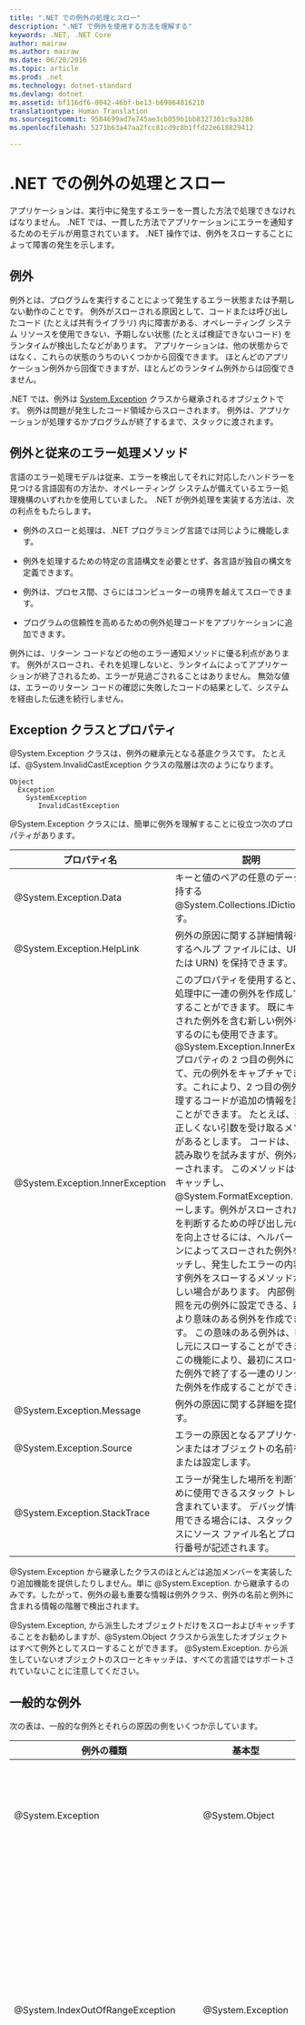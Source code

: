 ```yaml
---
title: ".NET での例外の処理とスロー"
description: ".NET で例外を使用する方法を理解する"
keywords: .NET, .NET Core
author: mairaw
ms.author: mairaw
ms.date: 06/20/2016
ms.topic: article
ms.prod: .net
ms.technology: dotnet-standard
ms.devlang: dotnet
ms.assetid: bf116df6-0042-46bf-be13-b69864816210
translationtype: Human Translation
ms.sourcegitcommit: 9584699ad7e745ae3cb059b1bb8327301c9a3286
ms.openlocfilehash: 5271b63a47aa2fcc81cd9c8b1ffd22e618829412

---
```


# <a name="handling-and-throwing-exceptions-in-net"></a>.NET での例外の処理とスロー

アプリケーションは、実行中に発生するエラーを一貫した方法で処理できなければなりません。 .NET では、一貫した方法でアプリケーションにエラーを通知するためのモデルが用意されています。 .NET 操作では、例外をスローすることによって障害の発生を示します。

## <a name="exceptions"></a>例外

例外とは、プログラムを実行することによって発生するエラー状態または予期しない動作のことです。 例外がスローされる原因として、コードまたは呼び出したコード (たとえば共有ライブラリ) 内に障害がある、オペレーティング システム リソースを使用できない、予期しない状態 (たとえば検証できないコード) をランタイムが検出したなどがあります。 アプリケーションは、他の状態からではなく、これらの状態のうちのいくつかから回復できます。 ほとんどのアプリケーション例外から回復できますが、ほとんどのランタイム例外からは回復できません。

.NET では、例外は [System.Exception](xref:System.Exception) クラスから継承されるオブジェクトです。 例外は問題が発生したコード領域からスローされます。 例外は、アプリケーションが処理するかプログラムが終了するまで、スタックに渡されます。

## <a name="exceptions-vs-traditional-error-handling-methods"></a>例外と従来のエラー処理メソッド

言語のエラー処理モデルは従来、エラーを検出してそれに対応したハンドラーを見つける言語固有の方法か、オペレーティング システムが備えているエラー処理機構のいずれかを使用していました。 .NET が例外処理を実装する方法は、次の利点をもたらします。

- 例外のスローと処理は、.NET プログラミング言語では同じように機能します。

- 例外を処理するための特定の言語構文を必要とせず、各言語が独自の構文を定義できます。

- 例外は、プロセス間、さらにはコンピューターの境界を越えてスローできます。

- プログラムの信頼性を高めるための例外処理コードをアプリケーションに追加できます。

例外には、リターン コードなどの他のエラー通知メソッドに優る利点があります。 例外がスローされ、それを処理しないと、ランタイムによってアプリケーションが終了されるため、エラーが見過ごされることはありません。 無効な値は、エラーのリターン コードの確認に失敗したコードの結果として、システムを経由した伝達を続行しません。 

## <a name="exception-class-and-properties"></a>Exception クラスとプロパティ

@System.Exception クラスは、例外の継承元となる基底クラスです。 たとえば、@System.InvalidCastException クラスの階層は次のようになります。

```
Object
  Exception
    SystemException
       InvalidCastException
```

@System.Exception クラスには、簡単に例外を理解することに役立つ次のプロパティがあります。

| プロパティ名 | 説明 |
| ------------- | ----------- |
| @System.Exception.Data | キーと値のペアの任意のデータを保持する @System.Collections.IDictionary です。 |
| @System.Exception.HelpLink | 例外の原因に関する詳細情報を提供するヘルプ ファイルには、URL (または URN) を保持できます。 |
| @System.Exception.InnerException | このプロパティを使用すると、例外処理中に一連の例外を作成して保持することができます。 既にキャッチされた例外を含む新しい例外を作成するのにも使用できます。 @System.Exception.InnerException プロパティの 2 つ目の例外によって、元の例外をキャプチャできます。これにより、2 つ目の例外を処理するコードが追加の情報を調べることができます。 たとえば、形式が正しくない引数を受け取るメソッドがあるとします。  コードは、引数の読み取りを試みますが、例外がスローされます。 このメソッドは例外をキャッチし､@System.FormatException. をスローします。例外がスローされた原因を判断するための呼び出し元の機能を向上させるには、ヘルパー ルーチンによってスローされた例外をキャッチし、発生したエラーの内容を示す例外をスローするメソッドが望ましい場合があります。 内部例外の参照を元の例外に設定できる、新しいより意味のある例外を作成できます。 この意味のある例外は、呼び出し元にスローすることができます。 この機能により、最初にスローされた例外で終了する一連のリンクされた例外を作成することができます。 |
| @System.Exception.Message | 例外の原因に関する詳細を提供します。
| @System.Exception.Source | エラーの原因となるアプリケーションまたはオブジェクトの名前を取得または設定します。 |
| @System.Exception.StackTrace | エラーが発生した場所を判断するために使用できるスタック トレースが含まれています。 デバッグ情報が使用できる場合には、スタック トレースにソース ファイル名とプログラム行番号が記述されます。 |

@System.Exception から継承したクラスのほとんどは追加メンバーを実装したり追加機能を提供したりしません。単に @System.Exception. から継承するのみです。したがって、例外の最も重要な情報は例外クラス、例外の名前と例外に含まれる情報の階層で検出されます。

@System.Exception, から派生したオブジェクトだけをスローおよびキャッチすることをお勧めしますが、@System.Object クラスから派生したオブジェクトはすべて例外としてスローすることができます。 @System.Exception. から派生していないオブジェクトのスローとキャッチは、すべての言語ではサポートされていないことに注意してください。

## <a name="common-exceptions"></a>一般的な例外

次の表は、一般的な例外とそれらの原因の例をいくつか示しています。

| 例外の種類 | 基本型 | 説明 | 例 |
| -------------- | --------- | ----------- | ------- |
| @System.Exception | @System.Object | すべての例外の基底クラスです。 | なし (この例外の派生クラスを使用)。 |
| @System.IndexOutOfRangeException | @System.Exception | 配列のインデックスが誤っている場合にのみ、ランタイムによってスローされます。 | 次のように、配列に対して配列の有効範囲外のインデックスを付けた場合。`arr[arr.Length+1]` |
| @System.NullReferenceException | @System.Exception | null オブジェクトが参照された場合にのみ、ランタイムによってスローされます。 | `object o = null; o.ToString();` |
| @System.InvalidOperationException | @System.Exception | 無効な状態の場合にメソッドによってスローされます。 | 基になるコレクションからアイテムを削除した後での、`Enumerator.GetNext()` の呼び出しです。 |
| @System.ArgumentException | @System.Exception | すべての引数の例外の基底クラスです。 | なし (この例外の派生クラスを使用)。 |
| @System.ArgumentNullException | @System.Exception | null の引数を許可しないメソッドによってスローされます。 | `String s = null; "Calculate".IndexOf (s);` |
| @System.ArgumentOutOfRangeException | @System.Exception | 引数が特定の範囲内にあることを検査するメソッドによってスローされます。 | `String s = "string"; s.Substring(s.Length+1);` |

## <a name="how-to-use-the-trycatch-block-to-catch-exceptions"></a>Try ブロックと Catch ブロックを使用して例外をキャッチする方法

例外をスローする可能性のあるコードのセクションを `try` ブロックに配置し、例外を処理するコードを `catch` ブロックに配置します。 `catch` ブロックは、キーワード `catch` で始まり、その後に例外の種類と実行するアクションが続く一連のステートメントです。

次のコード例では、`try`/`catch` ブロックを使用して可能性のある例外をキャッチします。 `Main` メソッドには、`try` ブロックと、`data.txt` と呼ばれるデータ ファイルを開き、ファイルから文字列を書き込む @System.IO.StreamReader ステートメントが含まれます。 次の `try` ブロックは、`try` によって生成される任意の例外をキャッチする `catch` ブロックです。

C#
```
using System;
using System.IO;

public class ProcessFile
{
    public static void Main()
    {
        try
        {
            StreamReader sr = File.OpenText("data.txt");
            Console.WriteLine("The first line of this file is {0}", sr.ReadLine());
            sr.Dispose();
        }
        catch (Exception e)
        {
            Console.WriteLine("An error occurred: '{0}'", e);
        }
    }
}
```

共通言語ランタイムは、catch ブロックでキャッチされなかった例外をキャッチします。 ランタイムの構成方法に応じて、デバッグ ダイアログ ボックスが表示されるか、プログラムの実行が停止され、例外情報を含むダイアログ ボックスが表示されるか、または STDERR にエラーが出力されます。

> [!NOTE] 
> ほぼすべてのコード行で、特に @System.OutOfMemoryException. などのように共通言語ランタイム自体によってスローされるなどの例外が発生することがあります。ほとんどのアプリケーションではこれらの例外に対処する必要はありませんが、他のユーザーが使用するライブラリ書き込むとき、この可能性があることに注意してください。 Try ブロック内でコードを設定するタイミングに関しては、「[例外の推奨事項](#best-practices-for-exceptions)」を参照してください。
 
## <a name="how-to-use-specific-exceptions-in-a-catch-block"></a>catch ブロックで特定の例外を使用する方法

上記のコード例は、任意の例外をキャッチする基本的な `catch` ステートメントを示しています。 ただし、一般的には、基本的な `catch` ステートメントを使用するよりも、特定の種類の例外をキャッチするプログラミング手法を勧めします。

例外が発生すると、スタックに渡され、各 catch ブロックが処理する機会を与えられます。 catch ステートメントの順序が重要です。 一般的な例外 catch ブロックまたはコンパイラがエラーを発行する前に、特定の例外を対象とした catch ブロックを配置します。 適切な catch ブロックは、例外の種類を catch ブロックで指定された例外の名前に一致させることで決まります。 特定の catch ブロックがない場合は、汎用 catch ブロック (ある場合) によってキャッチされます。

次のコード例では、`try`/`catch` ブロックを使用して @System.InvalidCastException. をキャッチします。このサンプルは単一プロパティ、従業員レベル (`Emlevel`) で `Employee` というクラスを作成します。 メソッド `PromoteEmployee` は、オブジェクトを受け取って、従業員レベルをインクリメントします。 @System.DateTime インスタンスが `PromoteEmployee` メソッドに渡されたとき、@System.InvalidCastException が発生します。

C#
```
using System;

public class Employee
{
    //Create employee level property.
    public int Emlevel
    {
        get
        {
            return(emlevel);
        }
        set
        {
            emlevel = value;
        }
    }

    private int emlevel = 0;
}

public class Ex13
{
    public static void PromoteEmployee(Object emp)
    {
        //Cast object to Employee.
        Employee e = (Employee) emp;
        // Increment employee level.
        e.Emlevel = e.Emlevel + 1;
    }

    public static void Main()
    {
        try
        {
            Object o = new Employee();
            DateTime newyears = new DateTime(2001, 1, 1);
            //Promote the new employee.
            PromoteEmployee(o);
            //Promote DateTime; results in InvalidCastException as newyears is not an employee instance.
            PromoteEmployee(newyears);
        }
        catch (InvalidCastException e)
        {
            Console.WriteLine("Error passing data to PromoteEmployee method. " + e.Message);
        }
    }
}
```

## <a name="how-to-use-finally-blocks"></a>finally ブロックを使用する方法

例外が発生すると、実行が停止され、コントロールが適切な例外ハンドラーに付与されます。 これは、多くの場合、実行されるはずのコード行がバイパスされることを意味します。 ファイルを閉じるなどのいくつかのリソースのクリーンアップは、例外がスローされた場合でも実行する必要があります。 これを行うために、`finally` ブロックを使用することができます。 `finally` ブロックは、例外がスローされるかどうかに関係なく、常に実行されます。

次のコード例では、`try`/`catch` ブロックを使用して @System.ArgumentOutOfRangeException. をキャッチします。`Main` の方法は 2 つの配列を作成し、　片方をもう一方にコピーしようと試みます。 アクションが、@System.ArgumentOutOfRangeException を生成し、エラーは、コンソールに書き込まれます。 `finally` ブロックは、コピー操作の結果に関係なく実行されます。

C#
```
using System;

class ArgumentOutOfRangeExample
{
    public static void Main()
    {
        int[] array1 = {0, 0};
        int[] array2 = {0, 0};

        try
        {
            Array.Copy(array1, array2, -1);
        }
        catch (ArgumentOutOfRangeException e)
        {
            Console.WriteLine("Error: {0}", e);
        }
        finally
        {
            Console.WriteLine("This statement is always executed.");
        }
    }
}
```

## <a name="how-to-explicitly-throw-exceptions"></a>例外を明示的にスローする方法

`throw` ステートメントを使用して、例外を明示的にスローできます。 `throw` ステートメントを使って、キャッチした例外をもう一度スローすることもできます。 再スローされる例外に情報を追加して、デバッグ時により多くの情報を提供するコーディング手法をお勧めします。

次のコード例は `try`/`catch` ブロックを使い、@System.IO.FileNotFoundException. だと思われるものをキャッチします。次の `try` ブロックは、@System.IO.FileNotFoundException をキャッチし、データ ファイルが見つからない場合に、メッセージをコンソールに出力する `catch` ブロックです。 次のステートメントは、新しい @System.IO.FileNotFoundException をスローして、テキスト情報を例外に追加する `throw` ステートメントです。

C#
```
using System;
using System.IO;

public class ProcessFile
{
   public static void Main()
      {
      FileStream fs = null;
      try   
      {
         //Opens a text tile.
         fs = new FileStream(@"C:\temp\data.txt", FileMode.Open);
         StreamReader sr = new StreamReader(fs);
         string line;

         //A value is read from the file and output to the console.
         line = sr.ReadLine();
         Console.WriteLine(line);
      }
      catch(FileNotFoundException e)
      {
         Console.WriteLine("[Data File Missing] {0}", e);
         throw new FileNotFoundException(@"[data.txt not in c:\temp directory]",e);
      }
      finally
      {
         if (fs != null)
            fs.Dispose();
      }
   }
}
```

## <a name="how-to-create-user-defined-exceptions"></a>ユーザー定義の例外を作成する方法

.NET 基本クラス @System.Exception. から最終的に派生した例外クラスの階層構造を提供します。ただし、定義済みの例外のいずれも要件を満たさない場合は、@System.Exception クラスから派生することによって、独自の例外クラスを作成できます。

独自の例外を作成するときに、ユーザー定義の例外のクラス名の末尾に "Exception" という単語を付加し、次の例で示すように、3 つの共通コンストラクターを実装します。 例では、`EmployeeListNotFoundException` という名前の新しい例外クラスを定義します。 このクラスは @System.Exception から派生し、次の 3 つのコンストラクターが含まれています。

C#
```
using System;

public class EmployeeListNotFoundException: Exception
{
    public EmployeeListNotFoundException()
    {
    }

    public EmployeeListNotFoundException(string message)
        : base(message)
    {
    }

    public EmployeeListNotFoundException(string message, Exception inner)
        : base(message, inner)
    {
    }
}
```

> [!NOTE]
> リモート処理を使用している場合は、任意のユーザー定義の例外のメタデータがサーバー側 (呼び出し先) とクライアント (プロキシ オブジェクトまたは呼び出し元) で使用できることを保証する必要があります。 詳細については、「[例外の推奨事項](#best-practices-for-exceptions)」を参照してください。

## <a name="best-practices-for-exceptions"></a>例外の推奨事項

適切にデザインされたアプリケーションは、アプリケーションのクラッシュを防ぐために、例外やエラーを処理します。 このセクションでは、例外の処理と作成のためのベスト プラクティスについて説明します。

### <a name="use-trycatchfinally-blocks"></a>try/catch/finally ブロックを使用する

`try`/`catch`/`finally` ブロックを使用して、例外を生成する可能性のあるコードを囲みます。 

`catch` ブロックでは、常に特定の例外から一般的な例外の順に例外を配置します。

回復できるかどうかに関わらず、`finally` ブロックを使用してリソースをクリーンアップします。

### <a name="handle-common-conditions-without-throwing-exceptions"></a>例外をスローせずに一般的な状態を処理する

発生する可能性があり、例外をトリガーする可能性がある状態に対し、例外を回避する方法で処理することを検討します。 たとえば、既に終了している接続を終了しようとすると、`InvalidOperationException` を受け取ります。 `if` ステートメントを使用して、終了しようとする前に接続状態を確認することで、これを回避することができます。

C#
```
if (conn.State != ConnectionState.Closed)
{
    conn.Close();
}
```

終了する前に接続状態を確認しない場合は、`InvalidOperationException` 例外をキャッチする可能性があります。

C#
```
try
{
    conn.Close();
}
catch (InvalidOperationException ex)
{
    Console.WriteLine(ex.GetType().FullName);
    Console.WriteLine(ex.Message);
}
```

選択するメソッドは、予期されるイベント発生頻度によって決まります。

- イベントが頻繁には発生しない場合、つまり、イベントが本当に例外的であり、エラー (予期しないファイルの終端の検出など) を示す場合に、例外処理を使用します。 例外処理を使用すると、通常の状況では、実行されるコードが少なくなります。

- イベントが定期的に発生し、通常の実行の一部であると見なせる場合は、コード内でエラー条件をチェックします。 一般的なエラー条件をチェックするときに、例外を回避するためにより少ないコードが実行されます。

### <a name="design-classes-so-that-exceptions-can-be-avoided"></a>例外を回避するようにクラスを設計する

クラスは、例外をトリガーする呼び出しを行うことを回避できるようにするメソッドとプロパティを提供できます。 たとえば、@System.IO.FileStream クラスには、ファイルの終端に到達したかどうかを判別するために役立つメソッドが用意されています。 これらは、ファイルの終端を越えて読み取りを実行しようとした場合にも例外がスローされないようにするために使用できます。 次の例では、例外をトリガーすることなく、ファイルの末尾まで読み取る方法を示します。

C#
```
class FileRead
{
    public void ReadAll(FileStream fileToRead)
    {
        // This if statement is optional
        // as it is very unlikely that
        // the stream would ever be null.
        if (fileToRead == null)
        {
            throw new System.ArgumentNullException();
        }

        int b;

        // Set the stream position to the beginning of the file.
        fileToRead.Seek(0, SeekOrigin.Begin);

        // Read each byte to the end of the file.
        for (int i = 0; i < fileToRead.Length; i++)
        {
            b = fileToRead.ReadByte();
            Console.Write(b.ToString());
            // Or do something else with the byte.
        }
    }
}
```

例外が返されるのを回避するもう 1 つの方法は、非常に一般的なエラーの場合に、例外をスローする代わりに null を返すことです。 非常に一般的なエラーは、通常の制御の流れと見なすことができます。 このような場合は、null を返すことによって、アプリケーションのパフォーマンスへの影響を最小限に抑えることができます。

### <a name="throw-exceptions-instead-of-returning-an-error-code"></a>エラー コードを返す代わりに、例外をスローする

呼び出しのコードはリターン コードを確認しないので、例外によって、エラーを見過ごさないようにします。 

### <a name="use-the-predefined-net-exception-types"></a>事前定義済みの .NET の例外の種類を使用する

事前定義の例外クラスが適用されない場合に限り、新しい例外クラスを導入します。 次に例を示します。

- オブジェクトの現在の状態に対して、プロパティの設定またはメソッドの呼び出しが適切でない場合は、@System.InvalidOperationException をスローします。

- @System.ArgumentException 例外または @System.ArgumentException から派生する定義済みのクラスの 1 つをスローします。

### <a name="end-exception-class-names-with-the-word-exception"></a>例外クラス名の末尾に `Exception` という単語を付加する

カスタム例外が必要な場合は、適切に名前を付け、@System.Exception クラスから派生させます。 次に例を示します。

C#
```
public class MyFileNotFoundException : Exception
{
}
```

### <a name="include-three-constructors-in-custom-exception-classes"></a>カスタム例外クラスに 3 つのコンストラクターを含める

独自の例外クラスを作成するときに、少なくとも 3 つの共通コンストラクターを使用します。それらは、既定のコンストラクター、文字列メッセージを受け取るコンストラクター、および文字列メッセージと内部例外を受け取るコンストラクターです。

- 既定の値を使用する @System.Exception.%23ctor,。

- 文字列メッセージを受け取る @System.Exception.%23ctor(System.String),。

- 文字列メッセージと内部例外を受け取る @System.Exception.%23ctor(System.String,System.Exception),。

例については、「[方法: ユーザー定義の例外を作成する](#how-to-create-user-defined-exceptions)」を参照してください。

### <a name="ensure-that-exception-data-is-available-when-code-executes-remotely"></a>コードがリモートで実行されるときに、例外データが利用できるようにする

ユーザー定義例外を作成するときには、リモートで実行されるコードで例外のメタデータを使用できるようにします。 

たとえば、アプリ ドメインを実装する .NET ランタイムでは、アプリ ドメイン間で例外が発生する可能性があります。 アプリ ドメイン A が、例外をスローするコードを実行するアプリ ドメイン B を作成するとします。 アプリ ドメイン A が例外を適切にキャッチして処理するには、アプリ ドメイン B によりスローされた例外が含まれているアセンブリを検出できる必要があります。アプリ ドメイン B が、アプリ ドメイン A のアプリケーション ベースではなく、自身のアプリケーション ベースの下のアセンブリに含まれている例外をスローする場合、アプリ ドメイン A は、例外を検出できなくなり、共通言語ランタイムが @System.IO.FileNotFoundException 例外をスローします。 このような状況を回避するには、例外情報が格納されているアセンブリを次のいずれかの方法で配置します。

- 2 つのアプリ ドメインが共有する共通アプリケーション ベースにアセンブリを配置する。

    \- または

- ドメインが共通アプリケーション ベースを共有していない場合には、例外情報が格納されているアセンブリに厳密な名前で署名し、グローバル アセンブリ キャッシュにこのアセンブリを配置する。

### <a name="include-a-localized-description-string-in-every-exception"></a>すべての例外に、ローカライズした説明文字列を含める

ユーザーに対して表示されるエラー メッセージは、例外クラスの名前ではなく、スローされた例外の説明文字列から派生されます。

### <a name="use-grammatically-correct-error-messages"></a>文法的に正しいエラー メッセージを使用する

明確な文を記述し、末尾に句点を含めます。 例外の説明文字列の文の末尾には、必ず句点を使用します。 たとえば、"ログ テーブルがオーバーフローしました。" は、 適切な説明文字列です。

### <a name="in-custom-exceptions-provide-additional-properties-as-needed"></a>カスタム例外で、必要に応じて追加のプロパティを提供する

プログラミングの点で追加情報が役立つ場合にだけ、(説明文字列以外の) 例外の追加プロパティを含めてください。 たとえば、@System.IO.FileNotFoundException には @System.IO.FileNotFoundException.FileName プロパティがあります。

### <a name="place-throw-statements-so-that-the-stack-trace-will-be-helpful"></a>スタック トレースが役に立つように throw ステートメントを配置する

例外がスローされたステートメントからスタック トレースが開始され、例外をキャッチした `catch` ステートメントでトレースが終了します。

### <a name="use-exception-builder-methods"></a>例外ビルダー メソッドを使用する

一般に、クラスはクラス実装内の複数の位置で同一の例外をスローします。 コードが長くなることを防ぐため、例外を作成して返すヘルパー メソッドを使用します。 例:

C#
```
class FileReader
{
    private string fileName;

    public FileReader(string path)
    {
        fileName = path;
    }

    public byte[] Read(int bytes)
    {
        byte[] results = FileUtils.ReadFromFile(fileName, bytes);
        if (results == null)
        {
            throw NewFileIOException();
        }
        return results;
    }

    FileReaderException NewFileIOException()
    {
        string description = "My NewFileIOException Description";

        return new FileReaderException(description);
    }
}

```

場合によっては、例外のコンストラクターを使用して例外を作成する方が適切な場合もあります。 @System.ArgumentException, などのグローバル例外クラスはその一例です。 

### <a name="clean-up-intermediate-results-when-throwing-an-exception"></a>例外をスローするときに、中間結果を削除する

呼び出し元が、メソッドから例外がスローされるときに副作用が発生しないと仮定できる必要があります。 たとえば、ある口座から現金を引き出して別の口座に預金することで送金を行うコードがあって、預金の実行中に例外がスローされた場合、引き出しが有効のままにしておきたくはないはずです。

C#
```
public void TransferFunds(Account from, Account to, decimal amount)
{
    from.Withdrawal(amount);
    // If the deposit fails, the withdrawal shouldn't remain in effect. 
    to.Deposit(amount);
}
```

この状況に対処する方法の 1 つは、預金トランザクションによってスローされた例外をキャッチし、引き出しをロールバックすることです。

C#
```
private static void TransferFunds(Account from, Account to, decimal amount)
{
    string withdrawalTrxID = from.Withdrawal(amount);
    try
    {
        to.Deposit(amount);
    }
    catch
    {
        from.RollbackTransaction(withdrawalTrxID);
        throw
    }
}
```

この例では、`throw` を使用して、元の例外を再スローすることを示しています。これにより、呼び出し元が @System.Exception.InnerException プロパティを確認することなく、問題の本当の原因を容易に確認できるようになります。 別の方法は、新しい例外をスローして元の例外を内部例外として含めることです。

C#
```
catch (Exception ex)
{
    from.RollbackTransaction(withdrawalTrxID);
    throw new Exception("Withdrawal failed", ex);
}
```

## <a name="see-also"></a>参照

.NET での例外の動作の詳細については、「[What Every Dev needs to Know About Exceptions in the Runtime](https://github.com/dotnet/coreclr/blob/master/Documentation/botr/exceptions.md)」(ランタイム時の例外についてすべての開発者が知っておくべきこと) を参照してください。



<!--HONumber=Nov16_HO3-->


